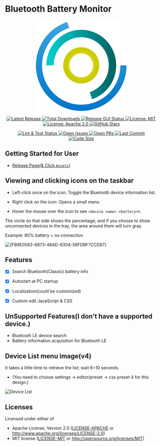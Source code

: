 # Bluetooth Battery Monitor

<div align="center">
  <a href="https://github.com/SARDONYX-sard/bluetooth-battery-monitor/releases">
    <img src="./gui/backend/icons/icon.svg" alt="Bluetooth Battery Monitor" />
  </a>

  <!-- Release Badges -->
  <p>
    <a href="https://github.com/SARDONYX-sard/bluetooth-battery-monitor/releases/latest">
      <img src="https://img.shields.io/github/v/release/SARDONYX-sard/bluetooth-battery-monitor?style=flat-square" alt="Latest Release">
    </a>
    <a href="https://github.com/SARDONYX-sard/bluetooth-battery-monitor/releases">
      <img src="https://img.shields.io/github/downloads/SARDONYX-sard/bluetooth-battery-monitor/total?style=flat-square" alt="Total Downloads">
    </a>
    <a href="https://github.com/SARDONYX-sard/bluetooth-battery-monitor/actions/workflows/release-gui.yaml">
      <img src="https://github.com/SARDONYX-sard/bluetooth-battery-monitor/actions/workflows/release-gui.yaml/badge.svg?style=flat-square" alt="Release GUI Status">
    </a>
    <a href="https://opensource.org/licenses/MIT">
      <img src="https://img.shields.io/badge/License-MIT-yellow.svg?style=flat-square" alt="License: MIT">
    </a>
    <a href="https://opensource.org/licenses/Apache-2.0">
      <img src="https://img.shields.io/badge/License-Apache_2.0-blue.svg?style=flat-square" alt="License: Apache 2.0">
    </a>
    <a href="https://github.com/SARDONYX-sard/bluetooth-battery-monitor/stargazers">
      <img src="https://img.shields.io/github/stars/SARDONYX-sard/bluetooth-battery-monitor?style=social" alt="GitHub Stars">
    </a>
  </p>

  <!-- Development Badges -->
  <p>
    <a href="https://github.com/SARDONYX-sard/bluetooth-battery-monitor/actions/workflows/lint-and-test.yaml">
      <img src="https://github.com/SARDONYX-sard/bluetooth-battery-monitor/actions/workflows/lint-and-test.yaml/badge.svg?style=flat-square" alt="Lint & Test Status">
    </a>
    <a href="https://github.com/SARDONYX-sard/bluetooth-battery-monitor/issues">
      <img src="https://img.shields.io/github/issues/SARDONYX-sard/bluetooth-battery-monitor?style=flat-square" alt="Open Issues">
    </a>
    <a href="https://github.com/SARDONYX-sard/bluetooth-battery-monitor/pulls">
      <img src="https://img.shields.io/github/issues-pr/SARDONYX-sard/bluetooth-battery-monitor?style=flat-square" alt="Open PRs">
    </a>
    <a href="https://github.com/SARDONYX-sard/bluetooth-battery-monitor/commits/main">
      <img src="https://img.shields.io/github/last-commit/SARDONYX-sard/bluetooth-battery-monitor?style=flat-square" alt="Last Commit">
    </a>
    <a href="https://github.com/SARDONYX-sard/bluetooth-battery-monitor">
      <img src="https://img.shields.io/github/languages/code-size/SARDONYX-sard/bluetooth-battery-monitor?style=flat-square" alt="Code Size">
    </a>
  </p>
</div>

## Getting Started for User

- [Release Page(& Click `Assets`)](https://github.com/SARDONYX-sard/bluetooth-battery-monitor/releases)

## Viewing and clicking icons on the taskbar

- Left-click once on the icon: Toggle the Bluetooth device information list.
- Right click on the icon: Opens a small menu

- Hover the mouse over the icon to see `<device name> <battery>%`.

The circle on that side shows the percentage, and if you choose to show unconnected devices in the tray, the area around them will turn gray.

Example: 80% battery + no connection

![{FB9E0583-6873-48AD-8304-58FDBF7CCE87}](https://github.com/user-attachments/assets/d195bcb5-cddd-4e69-a58c-31846bc3d3c1)

## Features

- [x] Search Bluetooth(Classic) battery info

- [x] Autostart at PC startup
- [x] Localization(could be customized)
- [x] Custom edit JavaScript & CSS

## UnSupported Features(I don't have a supported device.)

- Bluetooth LE device search
- Battery information acquisition for Bluetooth LE

## Device List menu image(v4)

It takes a little time to retrieve the list; wait 6~10 seconds.

- (You need to choose settings -> editor/preset -> css preset 4 for this design.)

![Device List](https://github.com/user-attachments/assets/d6bf2e5c-2ed5-4dec-9260-3bbc99a44552)

## Licenses

Licensed under either of

- Apache License, Version 2.0
  ([LICENSE-APACHE](LICENSE-APACHE) or <http://www.apache.org/licenses/LICENSE-2.0>)
- MIT license
  ([LICENSE-MIT](LICENSE-MIT) or <http://opensource.org/licenses/MIT>)
